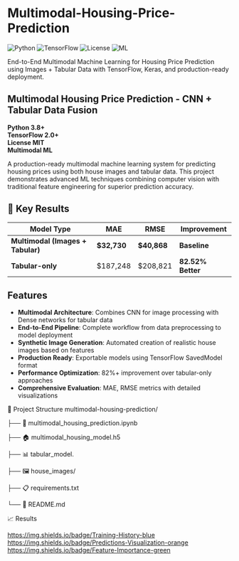 # Multimodal-Housing-Price-Prediction

![Python](https://img.shields.io/badge/Python-3.8%2B-blue)
![TensorFlow](https://img.shields.io/badge/TensorFlow-2.0%2B-orange)
![License](https://img.shields.io/badge/License-MIT-green)
![ML](https://img.shields.io/badge/ML-Multimodal-red)

End-to-End Multimodal Machine Learning for Housing Price Prediction using Images + Tabular Data with TensorFlow, Keras, and production-ready deployment.

## Multimodal Housing Price Prediction - CNN + Tabular Data Fusion

**Python 3.8+**  
**TensorFlow 2.0+**  
**License MIT**  
**Multimodal ML**

A production-ready multimodal machine learning system for predicting housing prices using both house images and tabular data. This project demonstrates advanced ML techniques combining computer vision with traditional feature engineering for superior prediction accuracy.

## 🎯 Key Results

| Model Type | MAE | RMSE | Improvement |
|------------|-----|------|-------------|
| **Multimodal (Images + Tabular)** | **$32,730** | **$40,868** | **Baseline** |
| **Tabular-only** | $187,248 | $208,821 | **82.52% Better** |

## Features

- **Multimodal Architecture**: Combines CNN for image processing with Dense networks for tabular data
- **End-to-End Pipeline**: Complete workflow from data preprocessing to model deployment
- **Synthetic Image Generation**: Automated creation of realistic house images based on features
- **Production Ready**: Exportable models using TensorFlow SavedModel format
- **Performance Optimization**: 82%+ improvement over tabular-only approaches
- **Comprehensive Evaluation**: MAE, RMSE metrics with detailed visualizations



📁 Project Structure
multimodal-housing-prediction/

├── 📓 multimodal_housing_prediction.ipynb

├── 🏠 multimodal_housing_model.h5

├── 📊 tabular_model.

├── 🖼️ house_images/

├── 📋 requirements.txt

└── 📖 README.md

📈 Results

https://img.shields.io/badge/Training-History-blue
https://img.shields.io/badge/Predictions-Visualization-orange
https://img.shields.io/badge/Feature-Importance-green

